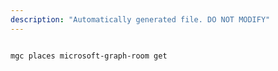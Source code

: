 ```yaml
---
description: "Automatically generated file. DO NOT MODIFY"
---
```


```cli

mgc places microsoft-graph-room get

```